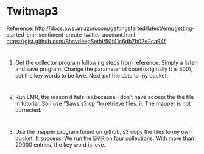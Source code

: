 # Twitmap3

Reference:
http://docs.aws.amazon.com/gettingstarted/latest/emr/getting- started-emr-sentiment-create-twitter-account.html
https://gist.github.com/BhavdeepSethi/50f41c6db7b02e2ca94f
#
1. Get the collector program following steps from reference. Simply a listen and save program.
Change the parameter of count(originally it is 500), set the key words to be love. Next put the data to my bucket.
#
2. Run EMR, the reason it fails is
  i.because I don’t have access the the file in tutorial. So I use “$aws s3 cp ”to retrieve files.
  ii. The mapper is not corrected.

#
3. Use the mapper program found on github, s3 copy the files to my own bucket. It success. We run the EMR on four collections. With more than 20000 entries, the key word is love.
